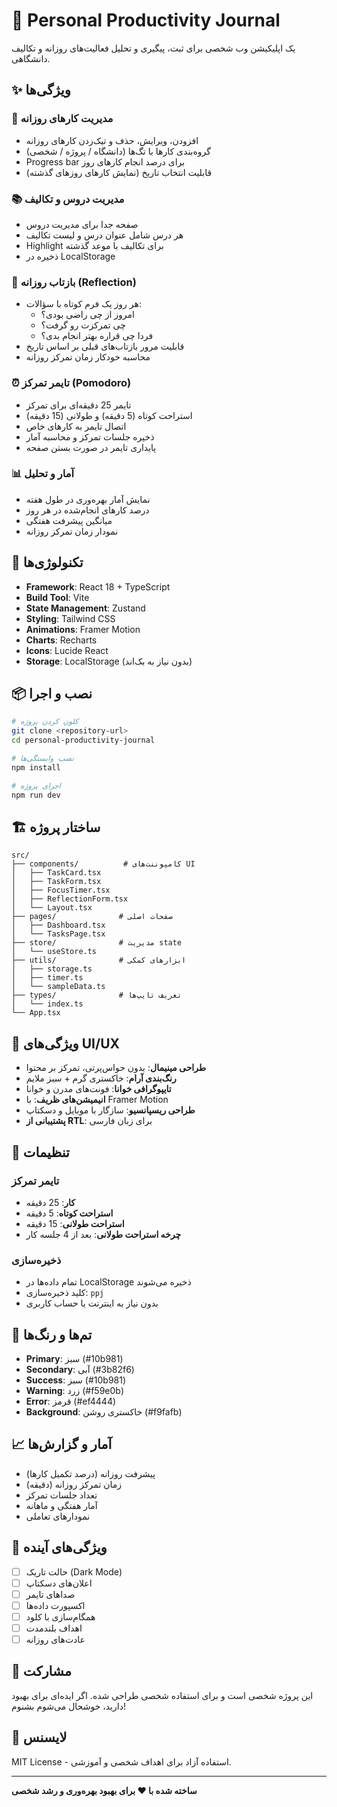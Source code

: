 # 🎯 Personal Productivity Journal

یک اپلیکیشن وب شخصی برای ثبت، پیگیری و تحلیل فعالیت‌های روزانه و تکالیف دانشگاهی.

## ✨ ویژگی‌ها

### 🎯 مدیریت کارهای روزانه

- افزودن، ویرایش، حذف و تیک‌زدن کارهای روزانه
- گروه‌بندی کارها با تگ‌ها (دانشگاه / پروژه / شخصی)
- Progress bar برای درصد انجام کارهای روز
- قابلیت انتخاب تاریخ (نمایش کارهای روزهای گذشته)

### 📚 مدیریت دروس و تکالیف

- صفحه جدا برای مدیریت دروس
- هر درس شامل عنوان درس و لیست تکالیف
- Highlight برای تکالیف با موعد گذشته
- ذخیره در LocalStorage

### 🧠 بازتاب روزانه (Reflection)

- هر روز یک فرم کوتاه با سؤالات:
  - امروز از چی راضی بودی؟
  - چی تمرکزت رو گرفت؟
  - فردا چی قراره بهتر انجام بدی؟
- قابلیت مرور بازتاب‌های قبلی بر اساس تاریخ
- محاسبه خودکار زمان تمرکز روزانه

### ⏰ تایمر تمرکز (Pomodoro)

- تایمر 25 دقیقه‌ای برای تمرکز
- استراحت کوتاه (5 دقیقه) و طولانی (15 دقیقه)
- اتصال تایمر به کارهای خاص
- ذخیره جلسات تمرکز و محاسبه آمار
- پایداری تایمر در صورت بستن صفحه

### 📊 آمار و تحلیل

- نمایش آمار بهره‌وری در طول هفته
- درصد کارهای انجام‌شده در هر روز
- میانگین پیشرفت هفتگی
- نمودار زمان تمرکز روزانه

## 🚀 تکنولوژی‌ها

- **Framework**: React 18 + TypeScript
- **Build Tool**: Vite
- **State Management**: Zustand
- **Styling**: Tailwind CSS
- **Animations**: Framer Motion
- **Charts**: Recharts
- **Icons**: Lucide React
- **Storage**: LocalStorage (بدون نیاز به بک‌اند)

## 📦 نصب و اجرا

```bash
# کلون کردن پروژه
git clone <repository-url>
cd personal-productivity-journal

# نصب وابستگی‌ها
npm install

# اجرای پروژه
npm run dev
```

## 🏗️ ساختار پروژه

```
src/
├── components/          # کامپوننت‌های UI
│   ├── TaskCard.tsx
│   ├── TaskForm.tsx
│   ├── FocusTimer.tsx
│   ├── ReflectionForm.tsx
│   └── Layout.tsx
├── pages/              # صفحات اصلی
│   ├── Dashboard.tsx
│   └── TasksPage.tsx
├── store/              # مدیریت state
│   └── useStore.ts
├── utils/              # ابزارهای کمکی
│   ├── storage.ts
│   ├── timer.ts
│   └── sampleData.ts
├── types/              # تعریف تایپ‌ها
│   └── index.ts
└── App.tsx
```

## 📱 ویژگی‌های UI/UX

- **طراحی مینیمال**: بدون حواس‌پرتی، تمرکز بر محتوا
- **رنگ‌بندی آرام**: خاکستری گرم + سبز ملایم
- **تایپوگرافی خوانا**: فونت‌های مدرن و خوانا
- **انیمیشن‌های ظریف**: با Framer Motion
- **طراحی ریسپانسیو**: سازگار با موبایل و دسکتاپ
- **پشتیبانی از RTL**: برای زبان فارسی

## 🔧 تنظیمات

### تایمر تمرکز

- **کار**: 25 دقیقه
- **استراحت کوتاه**: 5 دقیقه
- **استراحت طولانی**: 15 دقیقه
- **چرخه استراحت طولانی**: بعد از 4 جلسه کار

### ذخیره‌سازی

- تمام داده‌ها در LocalStorage ذخیره می‌شوند
- کلید ذخیره‌سازی: `ppj`
- بدون نیاز به اینترنت یا حساب کاربری

## 🎨 تم‌ها و رنگ‌ها

- **Primary**: سبز (#10b981)
- **Secondary**: آبی (#3b82f6)
- **Success**: سبز (#10b981)
- **Warning**: زرد (#f59e0b)
- **Error**: قرمز (#ef4444)
- **Background**: خاکستری روشن (#f9fafb)

## 📈 آمار و گزارش‌ها

- پیشرفت روزانه (درصد تکمیل کارها)
- زمان تمرکز روزانه (دقیقه)
- تعداد جلسات تمرکز
- آمار هفتگی و ماهانه
- نمودارهای تعاملی

## 🔮 ویژگی‌های آینده

- [ ] حالت تاریک (Dark Mode)
- [ ] اعلان‌های دسکتاپ
- [ ] صداهای تایمر
- [ ] اکسپورت داده‌ها
- [ ] همگام‌سازی با کلود
- [ ] اهداف بلندمدت
- [ ] عادت‌های روزانه

## 🤝 مشارکت

این پروژه شخصی است و برای استفاده شخصی طراحی شده. اگر ایده‌ای برای بهبود دارید، خوشحال می‌شوم بشنوم!

## 📄 لایسنس

MIT License - استفاده آزاد برای اهداف شخصی و آموزشی.

---

**ساخته شده با ❤️ برای بهبود بهره‌وری و رشد شخصی**
